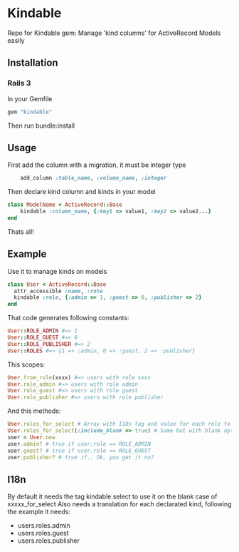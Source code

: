# Kindable
Repo for Kindable gem: Manage 'kind columns' for ActiveRecord Models easily
## Installation
### Rails 3
In your Gemfile
```ruby
gem "kindable"
```
Then run bundle:install
## Usage
First add the column with a migration, it must be integer type
```ruby
    add_column :table_name, :column_name, :integer
``` 
Then declare kind column and kinds in your model
```ruby
class ModelName < ActiveRecord::Base
    kindable :column_name, {:key1 => value1, :key2 => value2...}
end     
```
Thats all! 
## Example
Use it to manage kinds on models
```ruby
class User < ActiveRecord::Base
  attr_accessible :name, :role
  kindable :role, {:admin => 1, :guest => 0, :publisher => 2}
end
``` 
That code generates following constants:
```ruby
User::ROLE_ADMIN #=> 1
User::ROLE_GUEST #=> 0
User::ROLE_PUBLISHER #=> 2
User::ROLES #=> {1 => :admin, 0 => :guest, 2 => :publisher}
```
This scopes:
```ruby
User.from_role(xxxx) #=> users with role xxxx
User.role_admin #=> users with role admin
User.role_guest #=> users with role guest
User.role_publisher #=> users with role publisher
```
And this methods:
```ruby
User.roles_for_select # Array with I18n tag and value for each role to use it on select_tag or similar
User.roles_for_select(:include_blank => true) # Same but with blank option
user = User.new
user.admin? # true if user.role == ROLE_ADMIN
user.guest? # true if user.role == ROLE_GUEST
user.publisher? # true if.. Ok, you get it no?
```    
## I18n
By default it needs the tag kindable.select to use it on the blank case of xxxxx_for_select
Also needs a translation for each declarated kind, following the example it needs:
* users.roles.admin
* users.roles.guest
* users.roles.publisher